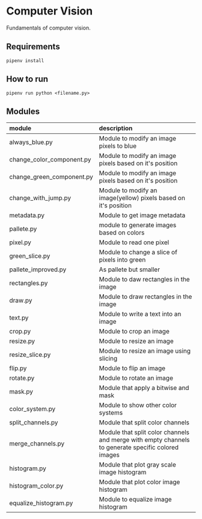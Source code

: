 # Computer Vision

Fundamentals of computer vision.

## Requirements

`pipenv install`

## How to run

`pipenv run python <filename.py>`

## Modules

|module|description|
|:----|:----------|
| always_blue.py |  Module to modify an image pixels to blue |
| change_color_component.py |  Module to modify an image pixels based on it's position |
| change_green_component.py |  Module to modify an image pixels based on it's position |
| change_with_jump.py |  Module to modify an image(yellow) pixels based on it's position |
| metadata.py |  Module to get image metadata |
| pallete.py |  module to generate images based on colors |
| pixel.py |  Module to read one pixel |
| green_slice.py | Module to change a slice of pixels into green |
| pallete_improved.py | As pallete but smaller |
| rectangles.py | Module to daw rectangles in the image |
| draw.py | Module to draw rectangles in the image |
| text.py | Module to write a text into an image |
| crop.py | Module to crop an image |
| resize.py | Module to resize an image |
| resize_slice.py | Module to resize an image using slicing |
| flip.py | Module to flip an image |
| rotate.py | Module to rotate an image |
| mask.py | Module that apply a bitwise and mask |
| color_system.py | Module to show other color systems |
| split_channels.py | Module that split color channels |
| merge_channels.py| Module that split color channels and merge with empty channels to generate specific colored images |
| histogram.py | Module that plot gray scale image histogram |
| histogram_color.py | Module that plot color image histogram |
| equalize_histogram.py | Module to equalize image histogram |
